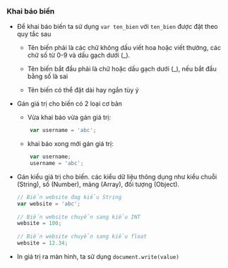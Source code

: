### Khai báo biến

- Để khai báo biến ta sử dụng `var ten_bien` với `ten_bien` được đặt theo quy tắc sau

	+ Tên biến phải là các chữ không dấu viết  hoa hoặc viết thường, các chữ số từ 0-9 và dấu gạch dưới (_).
	
	+ Tên biến bắt đầu phải là chữ hoặc dấu gạch dưới (_), nếu bắt đầu bằng số là sai 

	+ Tên biến có thể đặt dài hay ngắn tùy ý

- Gán giá trị cho biến có 2 loại cơ bản

	+ Vừa khai báo vừa gán giá trị:

	```js
		var username = 'abc';
	```

	+ khai báo xong mới gán giá trị:
	```js
		var username;
		username = 'abc';
	```

- Gán kiểu giá trị cho biến. các kiểu dữ liệu thông dụng như kiểu chuỗi (String), số (Number), mảng (Array), đối tượng (Object). 

	```js
	// Biến website đag kiểu String
	var website = 'abc';
	 
	// Biến website chuyển sang kiểu INT
	website = 100;
	 
	// Biến website chuyển sang kiểu float
	website = 12.34;
	```

- In giá trị ra màn hình, ta sử dụng `document.write(value)`